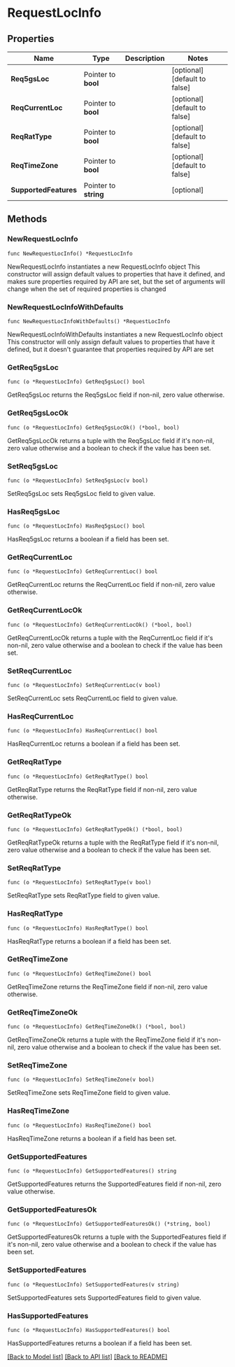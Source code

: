 # RequestLocInfo

## Properties

Name | Type | Description | Notes
------------ | ------------- | ------------- | -------------
**Req5gsLoc** | Pointer to **bool** |  | [optional] [default to false]
**ReqCurrentLoc** | Pointer to **bool** |  | [optional] [default to false]
**ReqRatType** | Pointer to **bool** |  | [optional] [default to false]
**ReqTimeZone** | Pointer to **bool** |  | [optional] [default to false]
**SupportedFeatures** | Pointer to **string** |  | [optional] 

## Methods

### NewRequestLocInfo

`func NewRequestLocInfo() *RequestLocInfo`

NewRequestLocInfo instantiates a new RequestLocInfo object
This constructor will assign default values to properties that have it defined,
and makes sure properties required by API are set, but the set of arguments
will change when the set of required properties is changed

### NewRequestLocInfoWithDefaults

`func NewRequestLocInfoWithDefaults() *RequestLocInfo`

NewRequestLocInfoWithDefaults instantiates a new RequestLocInfo object
This constructor will only assign default values to properties that have it defined,
but it doesn't guarantee that properties required by API are set

### GetReq5gsLoc

`func (o *RequestLocInfo) GetReq5gsLoc() bool`

GetReq5gsLoc returns the Req5gsLoc field if non-nil, zero value otherwise.

### GetReq5gsLocOk

`func (o *RequestLocInfo) GetReq5gsLocOk() (*bool, bool)`

GetReq5gsLocOk returns a tuple with the Req5gsLoc field if it's non-nil, zero value otherwise
and a boolean to check if the value has been set.

### SetReq5gsLoc

`func (o *RequestLocInfo) SetReq5gsLoc(v bool)`

SetReq5gsLoc sets Req5gsLoc field to given value.

### HasReq5gsLoc

`func (o *RequestLocInfo) HasReq5gsLoc() bool`

HasReq5gsLoc returns a boolean if a field has been set.

### GetReqCurrentLoc

`func (o *RequestLocInfo) GetReqCurrentLoc() bool`

GetReqCurrentLoc returns the ReqCurrentLoc field if non-nil, zero value otherwise.

### GetReqCurrentLocOk

`func (o *RequestLocInfo) GetReqCurrentLocOk() (*bool, bool)`

GetReqCurrentLocOk returns a tuple with the ReqCurrentLoc field if it's non-nil, zero value otherwise
and a boolean to check if the value has been set.

### SetReqCurrentLoc

`func (o *RequestLocInfo) SetReqCurrentLoc(v bool)`

SetReqCurrentLoc sets ReqCurrentLoc field to given value.

### HasReqCurrentLoc

`func (o *RequestLocInfo) HasReqCurrentLoc() bool`

HasReqCurrentLoc returns a boolean if a field has been set.

### GetReqRatType

`func (o *RequestLocInfo) GetReqRatType() bool`

GetReqRatType returns the ReqRatType field if non-nil, zero value otherwise.

### GetReqRatTypeOk

`func (o *RequestLocInfo) GetReqRatTypeOk() (*bool, bool)`

GetReqRatTypeOk returns a tuple with the ReqRatType field if it's non-nil, zero value otherwise
and a boolean to check if the value has been set.

### SetReqRatType

`func (o *RequestLocInfo) SetReqRatType(v bool)`

SetReqRatType sets ReqRatType field to given value.

### HasReqRatType

`func (o *RequestLocInfo) HasReqRatType() bool`

HasReqRatType returns a boolean if a field has been set.

### GetReqTimeZone

`func (o *RequestLocInfo) GetReqTimeZone() bool`

GetReqTimeZone returns the ReqTimeZone field if non-nil, zero value otherwise.

### GetReqTimeZoneOk

`func (o *RequestLocInfo) GetReqTimeZoneOk() (*bool, bool)`

GetReqTimeZoneOk returns a tuple with the ReqTimeZone field if it's non-nil, zero value otherwise
and a boolean to check if the value has been set.

### SetReqTimeZone

`func (o *RequestLocInfo) SetReqTimeZone(v bool)`

SetReqTimeZone sets ReqTimeZone field to given value.

### HasReqTimeZone

`func (o *RequestLocInfo) HasReqTimeZone() bool`

HasReqTimeZone returns a boolean if a field has been set.

### GetSupportedFeatures

`func (o *RequestLocInfo) GetSupportedFeatures() string`

GetSupportedFeatures returns the SupportedFeatures field if non-nil, zero value otherwise.

### GetSupportedFeaturesOk

`func (o *RequestLocInfo) GetSupportedFeaturesOk() (*string, bool)`

GetSupportedFeaturesOk returns a tuple with the SupportedFeatures field if it's non-nil, zero value otherwise
and a boolean to check if the value has been set.

### SetSupportedFeatures

`func (o *RequestLocInfo) SetSupportedFeatures(v string)`

SetSupportedFeatures sets SupportedFeatures field to given value.

### HasSupportedFeatures

`func (o *RequestLocInfo) HasSupportedFeatures() bool`

HasSupportedFeatures returns a boolean if a field has been set.


[[Back to Model list]](../README.md#documentation-for-models) [[Back to API list]](../README.md#documentation-for-api-endpoints) [[Back to README]](../README.md)



